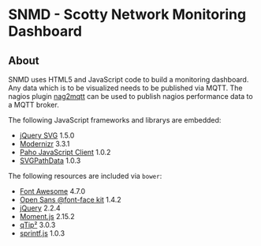 SNMD - Scotty Network Monitoring Dashboard
==========================================

About
-----

SNMD uses HTML5 and JavaScript code to build a monitoring dashboard. Any data
which is to be visualized needs to be published via MQTT. The nagios plugin
[nag2mqtt](liske/nag2mqtt) can be used to publish nagios performance data to
a MQTT broker.

The following JavaScript frameworks and librarys are embedded:
* [jQuery SVG](http://keith-wood.name/svg.html) 1.5.0
* [Modernizr](https://modernizr.com/) 3.3.1
* [Paho JavaScript Client](https://www.eclipse.org/paho/clients/js/) 1.0.2
* [SVGPathData](https://github.com/nfroidure/SVGPathData) 1.0.3

The following resources are included via `bower`:
* [Font Awesome](http://fontawesome.io/) 4.7.0
* [Open Sans @font-face kit](https://github.com/FontFaceKit/open-sans) 1.4.2
* [jQuery](https://jquery.com/) 2.2.4
* [Moment.js](http://momentjs.com/) 2.15.2
* [qTip²](http://qtip2.com/) 3.0.3
* [sprintf.js](https://github.com/alexei/sprintf.js) 1.0.3
